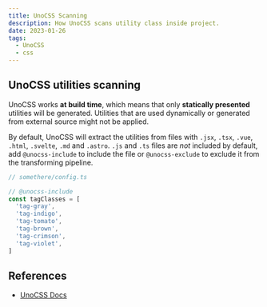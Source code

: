 ```yaml
---
title: UnoCSS Scanning
description: How UnoCSS scans utility class inside project.
date: 2023-01-26
tags:
  - UnoCSS
  - css
---
```


## UnoCSS utilities scanning

UnoCSS works **at build time**, which means that only **statically presented** utilities will be generated. Utilities that are used dynamically or generated from external source might not be applied.

By default, UnoCSS will extract the utilities from files with `.jsx`, `.tsx`, `.vue`, `.html`, `.svelte`, `.md` and `.astro`. `.js` and `.ts` files are _not_ included by default, add `@unocss-include` to include the file or `@unocss-exclude` to exclude it from the transforming pipeline.

```ts
// somethere/config.ts

// @unocss-include
const tagClasses = [
  'tag-gray',
  'tag-indigo',
  'tag-tomato',
  'tag-brown',
  'tag-crimson',
  'tag-violet',
]
```

## References

- [UnoCSS Docs](https://github.com/unocss/unocss#scanning)
